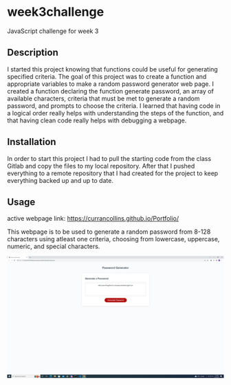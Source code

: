 # week3challenge
JavaScript challenge for week 3

## Description

I started this project knowing that functions could be useful for generating specified criteria.  The goal of this project was to create a function and appropriate variables to make a random password generator web page.  I created a function declaring the function generate password, an array of available characters, criteria that must be met to generate a random password, and prompts to choose the criteria.  I learned that having code in a logical order really helps with understanding the steps of the function, and that having clean code really helps with debugging a webpage.

## Installation

In order to start this project I had to pull the starting code from the class Gitlab and copy the files to my local repository. After that I pushed everything to a remote repository that I had created for the project to keep everything backed up and up to date.

## Usage

active webpage link:
https://currancollins.github.io/Portfolio/

This webpage is to be used to generate a random password from 8-128 characters using atleast one criteria, choosing from lowercase, uppercase, numeric, and special characters.

![Webpage Image](assets/images/Screenshot.png)
